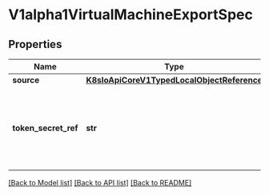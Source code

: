 # V1alpha1VirtualMachineExportSpec

## Properties
Name | Type | Description | Notes
------------ | ------------- | ------------- | -------------
**source** | [**K8sIoApiCoreV1TypedLocalObjectReference**](K8sIoApiCoreV1TypedLocalObjectReference.md) |  | 
**token_secret_ref** | **str** | TokenSecretRef is the name of the custom-defined secret that contains the token used by the export server pod | [optional] 

[[Back to Model list]](../README.md#documentation-for-models) [[Back to API list]](../README.md#documentation-for-api-endpoints) [[Back to README]](../README.md)


